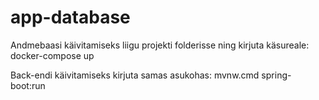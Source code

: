 # app-database
 
Andmebaasi käivitamiseks liigu projekti folderisse ning kirjuta käsureale: docker-compose up

Back-endi käivitamiseks kirjuta samas asukohas: mvnw.cmd spring-boot:run
